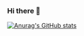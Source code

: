 ### Hi there 👋
[![Anurag's GitHub stats](https://github-readme-stats.vercel.app/api?username=bangitgts&theme=dark&show_icons=true)](https://github.com/bangitgts/github-readme-stats)
